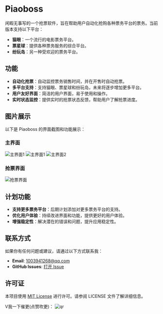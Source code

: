 # Piaoboss

闲暇无事写的一个抢票软件，旨在帮助用户自动化抢购各种票务平台的票务。当前版本支持以下平台：

- **猫眼**：一个流行的电影票务平台。
- **票星球**：提供各种票务服务的综合平台。
- **纷玩岛**：另一种受欢迎的票务平台。

## 功能

- **自动化抢票**：自动监控票务销售时间，并在开售时自动抢票。
- **多平台支持**：支持猫眼、票星球和纷玩岛，未来将逐步增加更多平台。
- **用户友好界面**：简洁的用户界面，易于使用和操作。
- **实时状态监控**：提供实时的抢票状态反馈，帮助用户了解抢票进度。

## 图片展示

以下是 Piaoboss 的界面截图和功能展示：

### 主界面
![主界面1](docs/1.png)
![主界面1](docs/0.png)
![主界面2](docs/2.png)

### 抢票界面

![抢票界面](docs/3.png)

## 计划功能

- **支持更多票务平台**：后期计划添加对更多票务平台的支持。
- **优化用户体验**：持续改进界面和功能，提供更好的用户体验。
- **增强稳定性**：解决潜在的错误和问题，提升应用稳定性。

## 联系方式

如果你有任何问题或建议，请通过以下方式联系我：

- **Email**: 1003941268@qq.com
- **GitHub Issues**: [打开 Issue](https://github.com/code-innovator-zyx/piaoboss/issues)

## 许可证

本项目使用 [MIT License](LICENSE) 进行许可。请参阅 LICENSE 文件了解详细信息。

V我一下催更(点赞吹更)：
![qr](/docs/good.jpg)